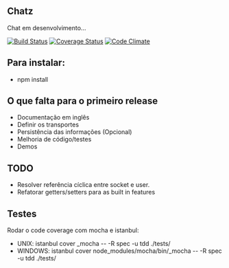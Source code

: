## Chatz

Chat em desenvolvimento...

[![Build Status](https://api.travis-ci.org/jefperito/chatz.png)](http://travis-ci.org/#!/jefperito/chatz)
[![Coverage Status](https://coveralls.io/repos/jefperito/chatz/badge.png)](https://coveralls.io/r/jefperito/chatz)
[![Code Climate](https://codeclimate.com/github/jefperito/chatz.png)](https://codeclimate.com/github/jefperito/chatz)

## Para instalar:
 - npm install

## O que falta para o primeiro release
 - Documentação em inglês
 - Definir os transportes
 - Persistência das informações (Opcional)
 - Melhoria de código/testes
 - Demos

## TODO
 - Resolver referência cíclica entre socket e user.
 - Refatorar getters/setters para as built in features

## Testes
Rodar o code coverage com mocha e istanbul:
 - UNIX: istanbul cover _mocha -- -R spec -u tdd ./tests/
 - WINDOWS: istanbul cover node_modules/mocha/bin/_mocha -- -R spec -u tdd ./tests/
